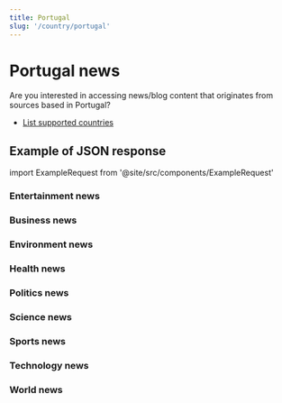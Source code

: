 ```yaml
---
title: Portugal
slug: '/country/portugal'
---
```


# Portugal news

Are you interested in accessing news/blog content that originates from sources based in Portugal?

- [List supported countries](/get-articles/countries)

## Example of JSON response

import ExampleRequest from '@site/src/components/ExampleRequest'

### Entertainment news
<ExampleRequest url="https://apitube.io/v1/news/articles?limit=2&category=news/Arts_and_Entertainment&language=pt"></ExampleRequest>

### Business news
<ExampleRequest url="https://apitube.io/v1/news/articles?limit=2&category=news/Business&language=pt"></ExampleRequest>

### Environment news
<ExampleRequest url="https://apitube.io/v1/news/articles?limit=2&category=news/Environment&language=pt"></ExampleRequest>

### Health news
<ExampleRequest url="https://apitube.io/v1/news/articles?limit=2&category=news/Health&language=pt"></ExampleRequest>

### Politics news
<ExampleRequest url="https://apitube.io/v1/news/articles?limit=2&category=news/Politics&language=pt"></ExampleRequest>

### Science news
<ExampleRequest url="https://apitube.io/v1/news/articles?limit=2&category=news/Science&language=pt"></ExampleRequest>

### Sports news
<ExampleRequest url="https://apitube.io/v1/news/articles?limit=2&category=news/Sports&language=pt"></ExampleRequest>

### Technology news
<ExampleRequest url="https://apitube.io/v1/news/articles?limit=2&category=news/Technology&language=pt"></ExampleRequest>

### World news
<ExampleRequest url="https://apitube.io/v1/news/articles?limit=2&category=news/World&language=pt"></ExampleRequest>
